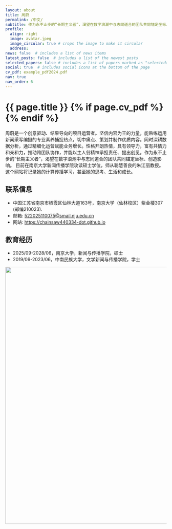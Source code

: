 ```yaml
---
layout: about
title: 周蔚
permalink: /中文/
subtitle: 作为永不止步的“长期主义者”，渴望在数字浪潮中与志同道合的团队共同锚定坐标、创造影响。
profile:
  align: right
  image: avatar.jpeg
  image_circular: true # crops the image to make it circular
  address:
news: false  # includes a list of news items
latest_posts: false  # includes a list of the newest posts
selected_papers: false # includes a list of papers marked as "selected={true}"
social: true  # includes social icons at the bottom of the page
cv_pdf: example_pdf2024.pdf
nav: true
nav_order: 6
---
```



<h1 class="post-title">{{ page.title }} {% if page.cv_pdf %}<a href="{{ page.cv_pdf | prepend: 'assets/pdf/' | relative_url}}" target="_blank" rel="noopener noreferrer" class="float-right"><i class="fas fa-file-pdf"></i></a>{% endif %}</h1>


周蔚是一个创意驱动、结果导向的项目运营者。坚信内容为王的力量，能熟练运用新闻采写编摄的专业素养捕捉热点，切中痛点、策划并制作优质内容。同时深耕数据分析，通过精细化运营赋能业务增长。性格开朗热情，具有领导力，富有共情力和亲和力，推动跨团队协作，并能以主人翁精神承担责任、提出创见。作为永不止步的“长期主义者”，渴望在数字浪潮中与志同道合的团队共同锚定坐标、创造影响。
目前在南京大学新闻传播学院攻读硕士学位，师从聪慧善良的朱江丽教授。这个网站将记录她的计算传播学习，甚至她的思考、生活和成长。

## 联系信息
- 中国江苏省南京市栖霞区仙林大道163号，南京大学（仙林校区）紫金楼307 (邮编210023).
- 邮箱: 522025110075@smail.nju.edu.cn
- 网站: https://chainsaw440334-dot.github.io

## 教育经历
- 2025/09-2028/06，南京大学，新闻与传播学院，硕士
- 2019/09-2023/06，中南民族大学，文学新闻与传播学院，学士



<a href="https://github.com/SocratesClub/SocratesClub.github.io/edit/master/_pages/%E4%B8%AD%E6%96%87.md">
  <img src="https://user-images.githubusercontent.com/543384/192227995-fdb3a693-2f68-4dc4-b9bd-06053066322f.png" width = "800" align="middle" />
</a>
